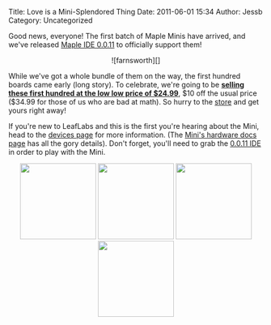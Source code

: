 Title: Love is a Mini-Splendored Thing
Date: 2011-06-01 15:34
Author: Jessb
Category: Uncategorized

Good news, everyone! The first batch of Maple Minis have arrived, and
we've released [Maple IDE 0.0.11][] to officially support them!

<center>
![farnsworth][]
</center>

While we've got a whole bundle of them on the way, the first hundred boards
came early (long story). To celebrate, we're going to be **[selling these first
hundred at the low low price of \$24.99][]**, \$10 off the usual price (\$34.99
for those of us who are bad at math).  So hurry to the [store][] and get yours
right away!

If you're new to LeafLabs and this is the first you're hearing about the Mini,
head to the [devices page][] for more information. (The [Mini's hardware docs
page][] has all the gory details). Don't forget, you'll need to grab the
[0.0.11 IDE][Maple IDE 0.0.11] in order to play with the Mini.

<center>
<a href="http://leaflabs.com/wp-content/uploads/2011/05/DSC_0034.jpeg" title="DSC_0034"><img width="150" height="150" src="http://leaflabs.com/wp-content/uploads/2011/05/DSC_0034-150x150.jpg" class="attachment-thumbnail" alt="" title="DSC_0034"></a>
<a href="http://leaflabs.com/wp-content/uploads/2011/05/DSC_0047.jpeg" title="DSC_0047"><img width="150" height="150" src="http://leaflabs.com/wp-content/uploads/2011/05/DSC_0047-150x150.jpg" class="attachment-thumbnail" alt="" title="DSC_0047"></a>
<a href="http://leaflabs.com/wp-content/uploads/2011/05/DSC_0061.jpeg" title="DSC_0061"><img width="150" height="150" src="http://leaflabs.com/wp-content/uploads/2011/05/DSC_0061-150x150.jpg" class="attachment-thumbnail" alt="" title="DSC_0061"></a>
<a href="http://leaflabs.com/wp-content/uploads/2011/05/DSC_0064.jpeg" title="DSC_0064"><img width="150" height="150" src="http://leaflabs.com/wp-content/uploads/2011/05/DSC_0064-150x150.jpg" class="attachment-thumbnail" alt="" title="DSC_0064"></a>
</center>

  [Maple IDE 0.0.11]: http://static.leaflabs.com/pub/leaflabs/maple-docs/0.0.11/maple-ide-install.html
  [farnsworth]: http://leaflabs.com/wp-content/uploads/2011/05/farnsworth-234x300.jpg "farnsworth"
  [selling these first hundred at the low low price of \$24.99]: /store/
  [store]: http://leaflabs.com/store/
  [devices page]: /devices/#Maple-Mini
  [Mini's hardware docs page]: http://leaflabs.com/docs/hardware/maple-mini.html
